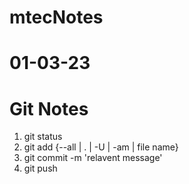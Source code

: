 # mtecNotes

# 01-03-23
# Git Notes

1. git status
2. git add {--all | . | -U | -am | file name}
3. git commit -m 'relavent message'
4. git push 

